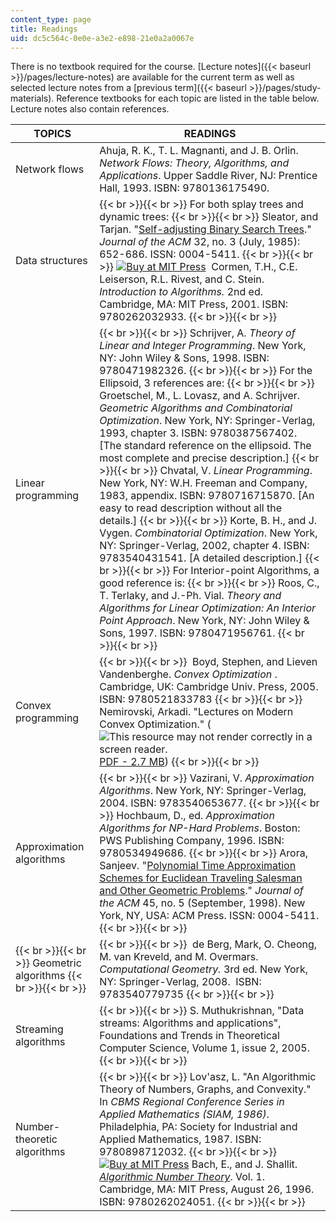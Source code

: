 ```yaml
---
content_type: page
title: Readings
uid: dc5c564c-0e0e-a3e2-e898-21e0a2a0067e
---
```


There is no textbook required for the course. [Lecture notes]({{< baseurl >}}/pages/lecture-notes) are available for the current term as well as selected lecture notes from a [previous term]({{< baseurl >}}/pages/study-materials). Reference textbooks for each topic are listed in the table below.  Lecture notes also contain references.

| TOPICS | READINGS |
| --- | --- |
| Network flows | Ahuja, R. K., T. L. Magnanti, and J. B. Orlin. _Network Flows: Theory, Algorithms, and Applications_. Upper Saddle River, NJ: Prentice Hall, 1993. ISBN: 9780136175490. |
| Data structures |  {{< br >}}{{< br >}} For both splay trees and dynamic trees: {{< br >}}{{< br >}} Sleator, and Tarjan. "[Self-adjusting Binary Search Trees](http://portal.acm.org/citation.cfm?id=3835)." _Journal of the ACM_ 32, no. 3 (July, 1985): 652-686. ISSN: 0004-5411. {{< br >}}{{< br >}} [![Buy at MIT Press](/images/mp_logo.gif)](https://mitpress.mit.edu/9780262032933)  Cormen, T.H., C.E. Leiserson, R.L. Rivest, and C. Stein. _Introduction to Algorithms._ 2nd ed. Cambridge, MA: MIT Press, 2001. ISBN: 9780262032933. {{< br >}}{{< br >}}  |
| Linear programming |  {{< br >}}{{< br >}} Schrijver, A. _Theory of Linear and Integer Programming_. New York, NY: John Wiley & Sons, 1998. ISBN: 9780471982326. {{< br >}}{{< br >}} For the Ellipsoid, 3 references are: {{< br >}}{{< br >}} Groetschel, M., L. Lovasz, and A. Schrijver. _Geometric Algorithms and Combinatorial Optimization_. New York, NY: Springer-Verlag, 1993, chapter 3. ISBN: 9780387567402. \[The standard reference on the ellipsoid. The most complete and precise description.\] {{< br >}}{{< br >}} Chvatal, V. _Linear Programming_. New York, NY: W.H. Freeman and Company, 1983, appendix. ISBN: 9780716715870. \[An easy to read description without all the details.\] {{< br >}}{{< br >}} Korte, B. H., and J. Vygen. _Combinatorial Optimization_. New York, NY: Springer-Verlag, 2002, chapter 4. ISBN: 9783540431541. \[A detailed description.\] {{< br >}}{{< br >}} For Interior-point Algorithms, a good reference is: {{< br >}}{{< br >}} Roos, C., T. Terlaky, and J.-Ph. Vial. _Theory and Algorithms for Linear Optimization: An Interior Point Approach_. New York, NY: John Wiley & Sons, 1997. ISBN: 9780471956761. {{< br >}}{{< br >}}  |
| Convex programming |  {{< br >}}{{< br >}}  Boyd, Stephen, and Lieven Vandenberghe. _Convex Optimization_ . Cambridge, UK: Cambridge Univ. Press, 2005. ISBN: 9780521833783 {{< br >}}{{< br >}} Nemirovski, Arkadi. "Lectures on Modern Convex Optimization." (![This resource may not render correctly in a screen reader.](/images/inacessible.gif)[PDF - 2.7 MB](https://www.researchgate.net/publication/215601297_Lectures_on_Modern_Convex_Optimization)) {{< br >}}{{< br >}}  |
| Approximation algorithms |  {{< br >}}{{< br >}} Vazirani, V. _Approximation Algorithms_. New York, NY: Springer-Verlag, 2004. ISBN: 9783540653677. {{< br >}}{{< br >}} Hochbaum, D., ed. _Approximation Algorithms for NP-Hard Problems_. Boston: PWS Publishing Company, 1996. ISBN: 9780534949686. {{< br >}}{{< br >}} Arora, Sanjeev. "[Polynomial Time Approximation Schemes for Euclidean Traveling Salesman and Other Geometric Problems](https://www.semanticscholar.org/paper/Polynomial-time-approximation-schemes-for-Euclidean-Arora/e06ac0f6c8a8f18726ab7b1b029d5dc2cbf9eaa9)." _Journal of the ACM_ 45, no. 5 (September, 1998). New York, NY, USA: ACM Press. ISSN: 0004-5411. {{< br >}}{{< br >}}  |
|  {{< br >}}{{< br >}} Geometric algorithms {{< br >}}{{< br >}}  |  {{< br >}}{{< br >}}  de Berg, Mark, O. Cheong, M. van Kreveld, and M. Overmars. _Computational Geometry._ 3rd ed. New York, NY: Springer-Verlag, 2008.  ISBN: 9783540779735 {{< br >}}{{< br >}}  |
| Streaming algorithms |  {{< br >}}{{< br >}} S. Muthukrishnan, "Data streams: Algorithms and applications", Foundations and Trends in Theoretical Computer Science, Volume 1, issue 2, 2005. {{< br >}}{{< br >}}  |
| Number-theoretic algorithms |  {{< br >}}{{< br >}} Lov'asz, L. "An Algorithmic Theory of Numbers, Graphs, and Convexity." In _CBMS Regional Conference Series in Applied Mathematics (SIAM, 1986)_. Philadelphia, PA: Society for Industrial and Applied Mathematics, 1987. ISBN: 9780898712032. {{< br >}}{{< br >}} [![Buy at MIT Press](/images/mp_logo.gif)](https://mitpress.mit.edu/9780262024051) Bach, E., and J. Shallit. [_Algorithmic Number Theory_](https://mitpress.mit.edu/9780262024051). Vol. 1. Cambridge, MA: MIT Press, August 26, 1996. ISBN: 9780262024051. {{< br >}}{{< br >}}